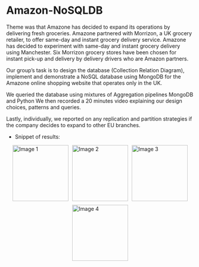 # Amazon-NoSQLDB
Theme was that Amazone has decided to expand its operations by delivering fresh groceries. Amazone partnered with Morrizon, a UK grocery retailer, to offer same-day and instant grocery delivery service. Amazone has decided to experiment with same-day and instant grocery delivery using Manchester. Six Morrizon grocery stores have been chosen for instant pick-up and delivery by delivery drivers who are Amazon partners. 

Our group’s task is to design the database (Collection Relation Diagram), implement and demonstrate a NoSQL database using MongoDB for the Amazone online shopping website that operates only in the UK.

We queried the database using mixtures of Aggregation pipelines MongoDB and Python
We then recorded a 20 minutes video explaining our design choices, patterns and queries. 

Lastly, individually, we reported on any replication and partition strategies if the company decides to expand to other EU branches.

* Snippet of results:
  
<div style="display: flex; flex-wrap: wrap; gap: 10px; justify-content: center; align-items: center;">
  <img src="https://github.com/user-attachments/assets/4ab559ff-4448-42c1-aa94-bc9ff2e3d944" alt="Image 1" style="height: 150px; object-fit: contain;" />
  <img src="https://github.com/user-attachments/assets/4d2e55b3-5803-40d5-a1ee-8426b3a156db" alt="Image 2" style="height: 150px; object-fit: contain;" />
  <img src="https://github.com/user-attachments/assets/0a6659af-c908-428a-bf48-fd92e99ac484" alt="Image 3" style="height: 150px; object-fit: contain;" />
  <img src="https://github.com/user-attachments/assets/1c8a2147-0d18-4934-bad3-93943efa7529" alt="Image 4" style="height: 150px; object-fit: contain;" />
</div>


